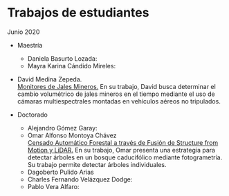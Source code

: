 
# Trabajos de estudiantes 

Junio 2020

* Maestría </br>
  * Daniela Basurto Lozada: </br>
  * Mayra Karina Cándido Mireles: </br>
 * David Medina Zepeda. </br> [Monitores de Jales Mineros.](https://www.youtube.com/watch?time_continue=4&v=aqW1Vn76RpU&feature=emb_logo) En su trabajo, David busca determinar el cambio volumétrico de jales mineros en el tiempo mediante el uso de cámaras multiespectrales montadas en vehículos aéreos no tripulados.</br>

* Doctorado</br>
  * Alejandro Gómez Garay: </br>
  * Omar Alfonso Montoya Chávez </br>
  [Censado Automático Forestal a través de Fusión de Structure from Motion y LiDAR.](https://drive.google.com/file/d/1fMPJczi4lddpnNQwI-atK4Ze7XoKjro6/view?usp=sharing) En su trabajo, Omar presenta una estrategia para detectar árboles en un bosque caducifólico mediante fotogrametría. Su trabajo permite detectar árboles individuales.</br>
  * Dagoberto Pulido Arias </br>
  * Charles Fernando Velázquez Dodge: </br>
  * Pablo Vera Alfaro: </br>

